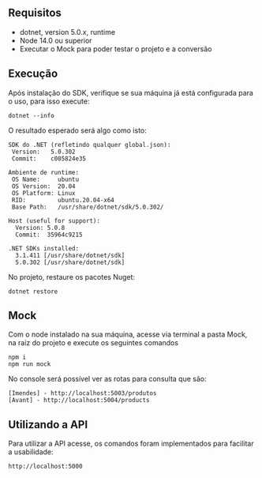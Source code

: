 ## Requisitos
* dotnet, version 5.0.x, runtime
* Node 14.0 ou superior
* Executar o Mock para poder testar o projeto e a conversão

## Execução
Após instalação do SDK, verifique se sua máquina já está configurada para o uso,
para isso execute:

```
dotnet --info
```

O resultado esperado será algo como isto:
```
SDK do .NET (refletindo qualquer global.json):
 Version:   5.0.302
 Commit:    c005824e35

Ambiente de runtime:
 OS Name:     ubuntu
 OS Version:  20.04
 OS Platform: Linux
 RID:         ubuntu.20.04-x64
 Base Path:   /usr/share/dotnet/sdk/5.0.302/

Host (useful for support):
  Version: 5.0.8
  Commit:  35964c9215

.NET SDKs installed:
  3.1.411 [/usr/share/dotnet/sdk]
  5.0.302 [/usr/share/dotnet/sdk]
```

No projeto, restaure os pacotes Nuget:
```
dotnet restore
```

## Mock
Com o node instalado na sua máquina, acesse via terminal a pasta Mock, na raiz do projeto e execute os seguintes comandos

```
npm i
npm run mock
```

No console será possível ver as rotas para consulta que são:

```
[Imendes] - http://localhost:5003/produtos
[Avant] - http://localhost:5004/products

```

## Utilizando a API
Para utilizar a API acesse, os comandos foram implementados para facilitar a usabilidade:

```
http://localhost:5000
```
